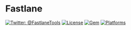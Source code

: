 # Fastlane
<p><a class="badge" href="https://twitter.com/FastlaneTools"><img alt="Twitter: @FastlaneTools" src="https://img.shields.io/badge/contact-@FastlaneTools-blue.svg?style=flat" /></a>
<a class="badge" href="https://github.com/fastlane/fastlane/blob/master/LICENSE"><img alt="License" src="https://img.shields.io/badge/license-MIT-green.svg?style=flat" /></a>
<a class="badge" href="https://rubygems.org/gems/fastlane"><img alt="Gem" src="https://img.shields.io/gem/v/fastlane.svg?style=flat" /></a>
<a class="badge" href="#"><img alt="Platforms" src="https://img.shields.io/badge/os-macos%20--%20linux%20--%20windows-blue?style=flat" /></a></p>
